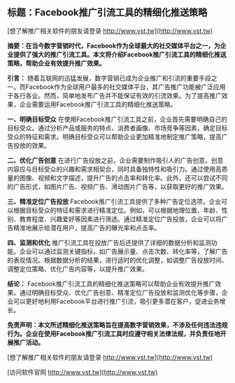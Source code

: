 ## **标题：Facebook推广引流工具的精细化推送策略**

[想了解推广相关软件的朋友请登录 http://www.vst.tw](http://www.vst.tw)

**摘要：在当今数字营销时代，Facebook作为全球最大的社交媒体平台之一，为企业提供了强大的推广引流工具。本文将介绍Facebook推广引流工具的精细化推送策略，帮助企业有效提升推广效果。**

**引言：**
随着互联网的迅猛发展，数字营销已成为企业推广和引流的重要手段之一。而Facebook作为全球用户最多的社交媒体平台，其广告推广功能被广泛应用于各行各业。然而，简单地发布广告并不能保证有效的引流效果。为了提高推广效果，企业需要运用Facebook推广引流工具的精细化推送策略。

**一、明确目标受众**
在使用Facebook推广引流工具之前，企业首先需要明确自己的目标受众。通过分析产品或服务的特点、消费者画像、市场竞争等因素，确定目标受众的特征和需求。明确目标受众可以帮助企业更加精准地制定推广策略，提高广告投放的效果。

**二、优化广告创意**
在进行广告投放之前，企业需要制作吸引人的广告创意。创意内容应与目标受众的兴趣和需求相契合，同时具备独特性和吸引力。通过使用高质量的图像、视频和文字描述，提升广告的点击率和转化率。此外，还可以尝试不同的广告形式，如图片广告、视频广告、滑动图片广告等，以获取更好的推广效果。

**三、精准定位广告投放**
Facebook推广引流工具提供了多种广告定位选项，企业可以根据目标受众的特征和需求进行精准定位。例如，可以根据地理位置、年龄、性别、教育程度、兴趣爱好等因素进行筛选。通过精准定位广告投放，企业可以将广告精准地展示给潜在用户，提高广告的曝光率和点击率。

**四、监测和优化**
推广引流工具在投放广告后还提供了详细的数据分析和监测功能。企业可以通过监测关键指标，如广告展示量、点击次数、转化率等，了解广告的表现情况。根据数据分析的结果，进行适时的优化调整，如调整广告投放时间、调整定位策略、优化广告内容等，以提升推广效果。

**结论：**
Facebook推广引流工具的精细化推送策略可以帮助企业有效提升推广效果。通过明确目标受众、优化广告创意、精准定位广告投放和监测优化等步骤，企业可以更好地利用Facebook平台进行推广引流，吸引更多潜在客户，促进业务增长。

**免责声明：本文所述精细化推送策略旨在提高数字营销效果，不涉及任何违法违规行为。企业在使用Facebook推广引流工具时应遵守相关法律法规，并负责任地开展推广活动。**

[想了解推广相关软件的朋友请登录 http://www.vst.tw](http://www.vst.tw)


[访问软件官网 http://www.vst.tw](http://www.vst.tw)
